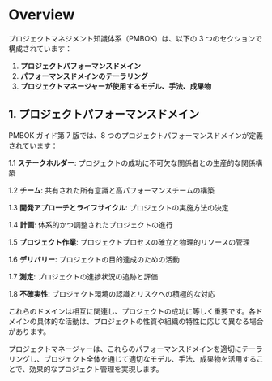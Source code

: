 # Overview

プロジェクトマネジメント知識体系（PMBOK）は、以下の 3 つのセクションで構成されています：

1. **プロジェクトパフォーマンスドメイン**
2. **パフォーマンスドメインのテーラリング**
3. **プロジェクトマネージャーが使用するモデル、手法、成果物**

## 1. プロジェクトパフォーマンスドメイン

PMBOK ガイド第 7 版では、8 つのプロジェクトパフォーマンスドメインが定義されています：

1.1 **ステークホルダー**: プロジェクトの成功に不可欠な関係者との生産的な関係構築

1.2 **チーム**: 共有された所有意識と高パフォーマンスチームの構築

1.3 **開発アプローチとライフサイクル**: プロジェクトの実施方法の決定

1.4 **計画**: 体系的かつ調整されたプロジェクトの進行

1.5 **プロジェクト作業**: プロジェクトプロセスの確立と物理的リソースの管理

1.6 **デリバリー**: プロジェクトの目的達成のための活動

1.7 **測定**: プロジェクトの進捗状況の追跡と評価

1.8 **不確実性**: プロジェクト環境の認識とリスクへの積極的な対応

これらのドメインは相互に関連し、プロジェクトの成功に等しく重要です。各ドメインの具体的な活動は、プロジェクトの性質や組織の特性に応じて異なる場合があります。

プロジェクトマネージャーは、これらのパフォーマンスドメインを適切にテーラリングし、プロジェクト全体を通じて適切なモデル、手法、成果物を活用することで、効果的なプロジェクト管理を実現します。

